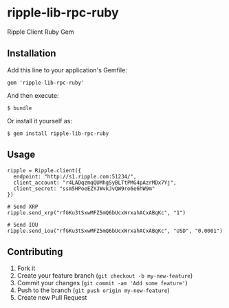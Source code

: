 ripple-lib-rpc-ruby
===================

Ripple Client Ruby Gem

## Installation

Add this line to your application's Gemfile:

    gem 'ripple-lib-rpc-ruby'

And then execute:

    $ bundle

Or install it yourself as:

    $ gem install ripple-lib-rpc-ruby

## Usage

    ripple = Ripple.client({
      endpoint: "http://s1.ripple.com:51234/",
      client_account: "r4LADqzmqQUMhgSyBLTtPMG4pAzrMDx7Yj",
      client_secret: "ssm5HPoeEZYJWvkJvQW9ro6e6hW9m"
    })

    # Send XRP
    ripple.send_xrp("rfGKu3tSxwMFZ5mQ6bUcxWrxahACxABqKc", "1")

    # Send IOU
    ripple.send_iou("rfGKu3tSxwMFZ5mQ6bUcxWrxahACxABqKc", "USD", "0.0001")


## Contributing

1. Fork it
2. Create your feature branch (`git checkout -b my-new-feature`)
3. Commit your changes (`git commit -am 'Add some feature'`)
4. Push to the branch (`git push origin my-new-feature`)
5. Create new Pull Request
